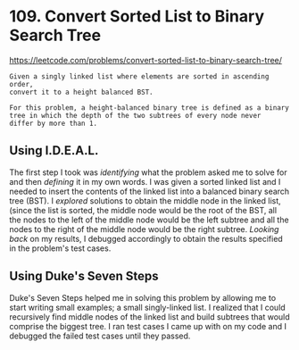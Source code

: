 # 109. Convert Sorted List to Binary Search Tree

https://leetcode.com/problems/convert-sorted-list-to-binary-search-tree/

```
Given a singly linked list where elements are sorted in ascending order,
convert it to a height balanced BST.

For this problem, a height-balanced binary tree is defined as a binary
tree in which the depth of the two subtrees of every node never
differ by more than 1.
```


## Using I.D.E.A.L.
The first step I took was *identifying* what the problem asked me to solve for
and then *defining* it in my own words. I was given a sorted linked list
and I needed to insert the contents of the linked list into a balanced binary
search tree (BST). I *explored* solutions to obtain the middle node in the
linked list, (since the list is sorted, the middle node would be the root
of the BST, all the nodes to the left of the middle node would be the left
subtree and all the nodes to the right of the middle node would be the right
subtree. *Looking back* on my results, I debugged accordingly to obtain the
results specified in the problem's test cases.


## Using Duke's Seven Steps
Duke's Seven Steps helped me in solving this problem by allowing me to
start writing small examples; a small singly-linked list. I realized that
I could recursively find middle nodes of the linked list and build subtrees
that would comprise the biggest tree. I ran test cases I came up with on my
code and I debugged the failed test cases until they passed.
